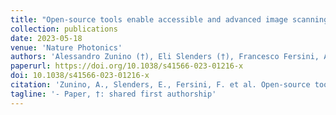 ```yaml
---
title: "Open-source tools enable accessible and advanced image scanning microscopy data analysis"
collection: publications
date: 2023-05-18
venue: 'Nature Photonics'
authors: 'Alessandro Zunino (†), Eli Slenders (†), Francesco Fersini, Andrea Bucci, Mattia Donato, Giuseppe Vicidomini'
paperurl: https://doi.org/10.1038/s41566-023-01216-x
doi: 10.1038/s41566-023-01216-x
citation: 'Zunino, A., Slenders, E., Fersini, F. et al. Open-source tools enable accessible and advanced image scanning microscopy data analysis. Nat. Photon. 17, 457–458 (2023).'
tagline: '- Paper, †: shared first authorship'
---
```

